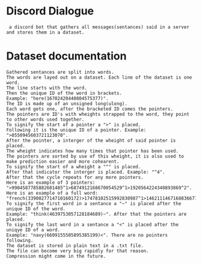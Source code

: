 # Discord Dialogue
	 a discord bot that gathers all messages(sentances) said in a server and stores them in a dataset. 

# Dataset documentation
	Gathered sentances are split into words. 
	The words are layed out on a dataset. Each line of the dataset is one word.
	The line starts with the word. 
	Then the unique ID of the word in brackets. 
	Example: "here(16702420440804575377)".
	The ID is made up of an unsigned long(ulong). 
	Each word gets one, after the bracketed ID comes the pointers.
	The pointers are ID's with wheights strapped to the word, they point to other words used together.
	To signify the start of a pointer a ">" is placed. 
	Following it is the unique ID of a pointer. Example: ">8550945603721123070".
	After the pointer, a interger of the wheight of said pointer is placed. 
	The wheight indicates how many times that pointer has been used.
	The pointers are sorted by use of this wheight, it is also used to make prediction easier and more cohearent.
	To signify the start of a wheight a "^" is placed. 
	After that indicator the interger is placed. Example: "^4".
	After that the cycle repeats for any more pointers. 
	Here is an example of 3 pointers: ">9904587785882601485^1>6874912168670054529^1>1920564224340893869^2".
	Here is an example of a full word: "french(3390027714710160172)>17478102515992830987^1>14621114671688366770^1>5120379740791764018^1"
	To signify the first word in a sentance a "~" is placed after the unique ID of the word. 
	Example: "think(4639753057128184689)~". After that the pointers are placed.
	To signify the last word in a sentance a "<" is placed after the uniqye ID of a word. 
	Example: "navy(6609155505895385199)<". There are no pointers following.
	The dataset is stored in plain text in a .txt file. 
	The file can become very big rapidly for that reason. 
	Compression might come in the future.
